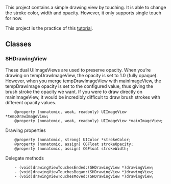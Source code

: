 This project contains a simple drawing view by touching.
It is able to change the stroke color, width and opacity.
However, it only supports single touch for now.

This project is the practice of this
[tutorial](http://www.raywenderlich.com/18840/how-to-make-a-simple-drawing-app-with-uikit).

## Classes

### SHDrawingView
These dual UIImageViews are used to preserve opacity.
When you’re drawing on tempDrawImageView, the opacity is set to 1.0 (fully opaque).
However, when you merge tempDrawImageView with mainImageView,
the tempDrawImage opacity is set to the configured value,
thus giving the brush stroke the opacity we want.
If you were to draw directly on mainImageView,
it would be incredibly difficult to draw brush strokes with different opacity values.

		@property (nonatomic, weak, readonly) UIImageView *tempDrawImageView;
		@property (nonatomic, weak, readonly) UIImageView *mainImageView;

Drawing properties

		@property (nonatomic, strong) UIColor *strokeColor;
		@property (nonatomic, assign) CGFloat strokeOpacity;
		@property (nonatomic, assign) CGFloat strokeWidth;

Delegate methods

		- (void)drawingViewTouchesEnded:(SHDrawingView *)drawingView;
		- (void)drawingViewTouchesBegan:(SHDrawingView *)drawingView;
		- (void)drawingViewTouchesMoved:(SHDrawingView *)drawingView;
